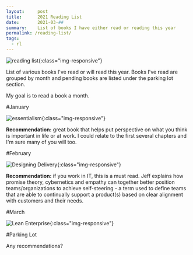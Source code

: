 ```yaml
---
layout:     post
title:      2021 Reading List
date:       2021-03-##
summary:    List of books I have either read or reading this year
permalink: /reading-list/
tags:
  - rl
---
```


![reading list](https://richardbright.me/images/Reading_rainbow2ndlogo.jpg){:class="img-responsive"}

List of various books I've read or will read this year. Books I've read are grouped by month and pending books are listed under the parking lot section. 

My goal is to read a book a month. 

#January 

![essentialism](https://richardbright.me/images/essentialism.jpg){:class="img-responsive"}

**Recommendation:** great book that helps put perspective on what you think is important in life or at work. I could relate to the first several chapters and I'm sure many of you will too. 

#February 

![Designing Delivery](https://richardbright.me/images/designing-delivery.jpg){:class="img-responsive"}

**Recommendation:** if you work in IT, this is a must read. Jeff explains how promise theory, cybernetics and empathy can together better position teams/organizations to achieve self-steering - a term used to define teams that are able to continually support a product(s) based on clear alignment with customers and their needs. 

#March 

![Lean Enterprise](https://richardbright.me/images/lean-enterprise.jpg){:class="img-responsive"}



#Parking Lot

Any recommendations?
